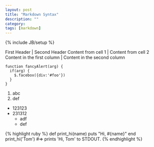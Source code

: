 ```yaml
---
layout: post
title: "Markdown Syntax"
description: ""
category: 
tags: [markdown]
---
```

{% include JB/setup %}

First Header | Second Header
Content from cell 1 | Content from cell 2
Content in the first column | Content in the second column



    function fancyAlert(arg) {
      if(arg) {
        $.facebox({div:'#foo'})
      }
    }

1. abc
2. def

* 123123
* 231312
  * adf
  * def

{% highlight ruby %}
def print_hi(name)
  puts "Hi, #{name}"
end
print_hi('Tom')
#=> prints 'Hi, Tom' to STDOUT.
{% endhighlight %}